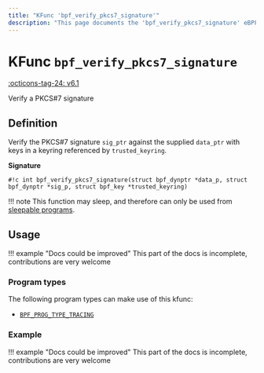 ```yaml
---
title: "KFunc 'bpf_verify_pkcs7_signature'"
description: "This page documents the 'bpf_verify_pkcs7_signature' eBPF kfunc, including its definition, usage, program types that can use it, and examples."
---
```

# KFunc `bpf_verify_pkcs7_signature`

<!-- [FEATURE_TAG](bpf_verify_pkcs7_signature) -->
[:octicons-tag-24: v6.1](https://github.com/torvalds/linux/commit/865b0566d8f1a0c3937e5eb4bd6ba4ef03e7e98c)
<!-- [/FEATURE_TAG] -->

Verify a <nospell>PKCS#7</nospell> signature

## Definition

Verify the <nospell>PKCS#7</nospell> signature `sig_ptr` against the supplied `data_ptr` with keys in a keyring referenced by `trusted_keyring`.

**Signature**

<!-- [KFUNC_DEF] -->
`#!c int bpf_verify_pkcs7_signature(struct bpf_dynptr *data_p, struct bpf_dynptr *sig_p, struct bpf_key *trusted_keyring)`

!!! note
    This function may sleep, and therefore can only be used from [sleepable programs](../syscall/BPF_PROG_LOAD.md/#bpf_f_sleepable).
<!-- [/KFUNC_DEF] -->

## Usage

!!! example "Docs could be improved"
    This part of the docs is incomplete, contributions are very welcome

### Program types

The following program types can make use of this kfunc:

<!-- [KFUNC_PROG_REF] -->
- [`BPF_PROG_TYPE_TRACING`](../program-type/BPF_PROG_TYPE_TRACING.md)
<!-- [/KFUNC_PROG_REF] -->

### Example

!!! example "Docs could be improved"
    This part of the docs is incomplete, contributions are very welcome

